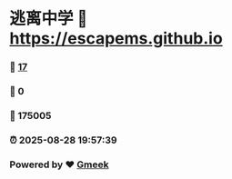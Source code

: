 # 逃离中学 :link: https://escapems.github.io 
### :page_facing_up: [17](https://escapems.github.io/tag.html) 
### :speech_balloon: 0 
### :hibiscus: 175005 
### :alarm_clock: 2025-08-28 19:57:39 
### Powered by :heart: [Gmeek](https://github.com/Meekdai/Gmeek)
